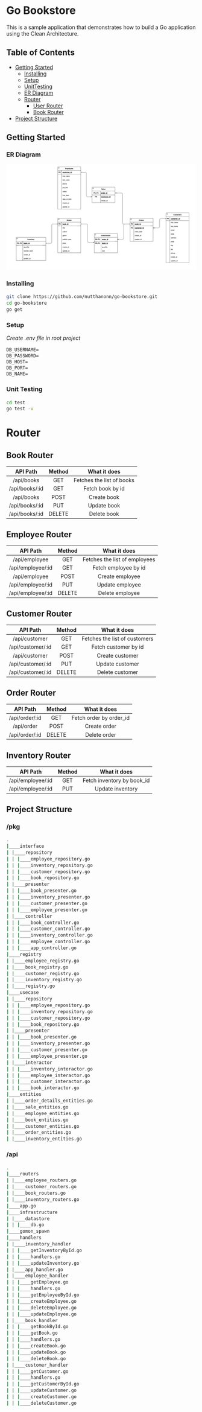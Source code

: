 # Go Bookstore

This is a sample application that demonstrates how to build a Go application using the Clean Architecture.

## Table of Contents

- [Getting Started](#getting-started)
  - [Installing](#installing)
  - [Setup](#Setup)
  - [UnitTesting](#unit-testing)
  - [ER Diagram](#er-diagram)
  - [Router](#installing)
    - [User Router](#user-router)
    - [Book Router](#book-router)
- [Project Structure](#project-structure)

## Getting Started

### ER Diagram

  <img src="./assets/ER.png">

### Installing

```bash
git clone https://github.com/nutthanonn/go-bookstore.git
cd go-bookstore
go get
```

### Setup

_Create .env file in root project_

```
DB_USERNAME=
DB_PASSWORD=
DB_HOST=
DB_PORT=
DB_NAME=
```

### Unit Testing

```bash
cd test
go test -v
```

# Router

## Book Router

|    API Path    | Method |       What it does        |
| :------------: | :----: | :-----------------------: |
|   /api/books   |  GET   | Fetches the list of books |
| /api/books/:id |  GET   |     Fetch book by id      |
|   /api/books   |  POST  |        Create book        |
| /api/books/:id |  PUT   |        Update book        |
| /api/books/:id | DELETE |        Delete book        |

## Employee Router

|     API Path      | Method |         What it does          |
| :---------------: | :----: | :---------------------------: |
|   /api/employee   |  GET   | Fetches the list of employees |
| /api/employee/:id |  GET   |     Fetch employee by id      |
|   /api/employee   |  POST  |        Create employee        |
| /api/employee/:id |  PUT   |        Update employee        |
| /api/employee/:id | DELETE |        Delete employee        |

## Customer Router

|     API Path      | Method |         What it does          |
| :---------------: | :----: | :---------------------------: |
|   /api/customer   |  GET   | Fetches the list of customers |
| /api/customer/:id |  GET   |     Fetch customer by id      |
|   /api/customer   |  POST  |        Create customer        |
| /api/customer/:id |  PUT   |        Update customer        |
| /api/customer/:id | DELETE |        Delete customer        |

## Order Router

|    API Path    | Method |      What it does       |
| :------------: | :----: | :---------------------: |
| /api/order/:id |  GET   | Fetch order by order_id |
|   /api/order   |  POST  |      Create order       |
| /api/order/:id | DELETE |      Delete order       |

## Inventory Router

|     API Path      | Method |        What it does        |
| :---------------: | :----: | :------------------------: |
| /api/employee/:id |  GET   | Fetch inventory by book_id |
| /api/employee/:id |  PUT   |      Update inventory      |

## Project Structure

### /pkg

```bash
.
|____interface
| |____repository
| | |____employee_repository.go
| | |____inventory_repository.go
| | |____customer_repository.go
| | |____book_repository.go
| |____presenter
| | |____book_presenter.go
| | |____inventory_presenter.go
| | |____customer_presenter.go
| | |____employee_presenter.go
| |____controller
| | |____book_controller.go
| | |____customer_controller.go
| | |____inventory_controller.go
| | |____employee_controller.go
| | |____app_controller.go
|____registry
| |____employee_registry.go
| |____book_registry.go
| |____customer_registry.go
| |____inventory_registry.go
| |____registry.go
|____usecase
| |____repository
| | |____employee_repository.go
| | |____inventory_repository.go
| | |____customer_repository.go
| | |____book_repository.go
| |____presenter
| | |____book_presenter.go
| | |____inventory_presenter.go
| | |____customer_presenter.go
| | |____employee_presenter.go
| |____interactor
| | |____inventory_interactor.go
| | |____employee_interactor.go
| | |____customer_interactor.go
| | |____book_interactor.go
|____entities
| |____order_details_entities.go
| |____sale_entities.go
| |____employee_entities.go
| |____book_entities.go
| |____customer_entities.go
| |____order_entities.go
| |____inventory_entities.go
```

### /api

```bash
.
|____routers
| |____employee_routers.go
| |____customer_routers.go
| |____book_routers.go
| |____inventory_routers.go
|____app.go
|____infrastructure
| |____datastore
| | |____db.go
|____gomon_spawn
|____handlers
| |____inventory_handler
| | |____getInventoryById.go
| | |____handlers.go
| | |____updateInventory.go
| |____app_handler.go
| |____employee_handler
| | |____getEmployee.go
| | |____handlers.go
| | |____getEmployeeById.go
| | |____createEmployee.go
| | |____deleteEmployee.go
| | |____updateEmployee.go
| |____book_handler
| | |____getBookById.go
| | |____getBook.go
| | |____handlers.go
| | |____createBook.go
| | |____updateBook.go
| | |____deleteBook.go
| |____customer_handler
| | |____getCustomer.go
| | |____handlers.go
| | |____getCustomerById.go
| | |____updateCustomer.go
| | |____createCustomer.go
| | |____deleteCustomer.go
```
